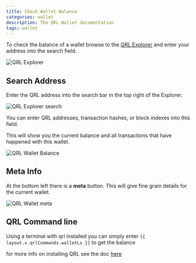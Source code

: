 ```yaml
---
title: Check Wallet Balance
categories: wallet
description: The QRL Wallet documentation
tags: wallet
---
```


To check the balance of a wallet browse to the [QRL Explorer](https://explorer.theqrl.org) and enter your address into the search field.

![QRL Explorer](/assets/explorer/explorerFull.png)

## Search Address

Enter the QRL address into the search bar in the top right of the Explorer.

![QRL Explorer search](/assets/explorer/explorerSearch.png)

You can enter QRL addresses, transaction hashes, or block indexes into this field.

This will show you the current balance and all transactions that have happened with this wallet.

![QRL Wallet Balance](/assets/explorer/explorerBalance.png)

## Meta Info

At the bottom left there is a **meta** button. This will give fine grain details for the current wallet.

![QRL Wallet meta](/assets/explorer/explorerMeta.png)

## QRL Command line

Using a terminal with qrl installed you can simply enter `{{ layout.v.qrlCommands.walletLs }}` to get the balance

for more info on installing QRL see the doc [here](/node/QRLnode)
